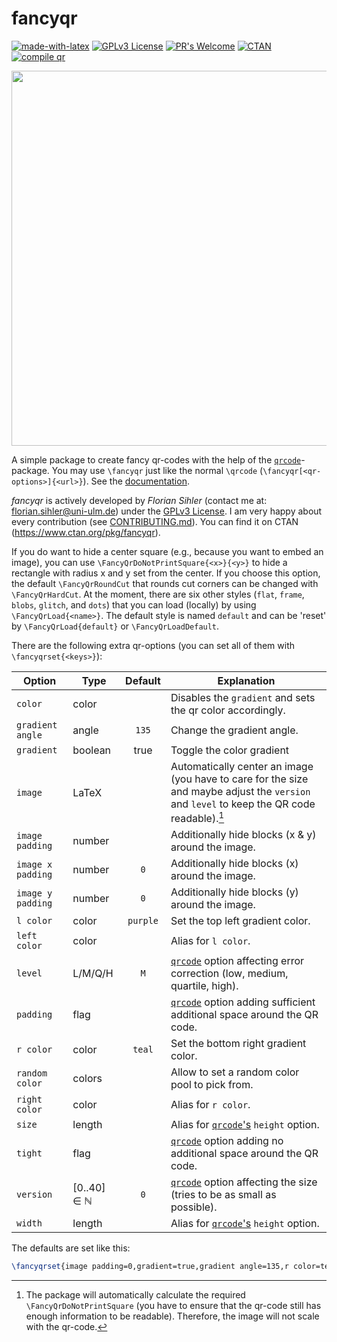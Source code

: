 # fancyqr

[![made-with-latex](https://img.shields.io/badge/Made%20with-LaTeX-1f425f.svg)](https://www.latex-project.org/) [![GPLv3 License](https://img.shields.io/badge/License-GPL%20v3-yellow.svg)](https://opensource.org/licenses/GPL-3.0) [![PR's Welcome](https://img.shields.io/badge/PRs-welcome-brightgreen.svg?style=flat)](http://makeapullrequest.com) [![CTAN](https://badgen.net/badge/On/CTAN/cyan)](https://www.ctan.org/pkg/fancyqr) [![compile qr](https://github.com/EagleoutIce/fancyqr/actions/workflows/compile.yaml/badge.svg)](https://github.com/EagleoutIce/fancyqr/actions/workflows/compile.yaml)

[<img src="https://github.com/EagleoutIce/fancyqr/blob/gh-pages/preview-1.png?raw=true" width="600"/>](qr-example.tex)

A simple package to create fancy qr-codes with the help of the [`qrcode`][qrcode]-package.
You may use `\fancyqr` just like the normal `\qrcode` (`\fancyqr[<qr-options>]{<url>}`). See the [documentation](https://media.githubusercontent.com/media/EagleoutIce/fancyqr/gh-pages/build/fancyqr-doc.pdf).

*fancyqr* is actively developed by *Florian Sihler* (contact me at: <florian.sihler@uni-ulm.de>) under the [GPLv3 License](LICENSE). I am very happy about every contribution (see [CONTRIBUTING.md](CONTRIBUTING.md)). You can find it on CTAN (<https://www.ctan.org/pkg/fancyqr>).

If you do want to hide a center square (e.g., because you want to embed an image), you can use `\FancyQrDoNotPrintSquare{<x>}{<y>}` to hide a rectangle with radius x and y set from the center. If you choose this option, the default `\FancyQrRoundCut` that rounds cut corners can be changed with `\FancyQrHardCut`.
At the moment, there are six other styles (`flat`, `frame`, `blobs`, `glitch`, and `dots`) that you can load (locally) by using `\FancyQrLoad{<name>}`. The default style is named `default` and can be 'reset' by `\FancyQrLoad{default}` or `\FancyQrLoadDefault`.

There are the following extra qr-options (you can set all of them with `\fancyqrset{<keys>}`):

| Option            | Type        | Default  | Explanation                                                                                                                                |
| ----------------- | ----------- | :------: | ------------------------------------------------------------------------------------------------------------------------------------------ |
| `color`           | color       |          | Disables the `gradient` and sets the qr color accordingly.                                                                                 |
| `gradient angle`  | angle       |  `135`   | Change the gradient angle.                                                                                                                 |
| `gradient`        | boolean     |   true   | Toggle the color gradient                                                                                                                  |
| `image`           | LaTeX       |          | Automatically center an image (you have to care for the size and maybe adjust the `version` and `level` to keep the QR code readable).[^1] |
| `image padding`   | number      |          | Additionally hide blocks (x & y) around the image.                                                                                         |
| `image x padding` | number      |   `0`    | Additionally hide blocks (x) around the image.                                                                                             |
| `image y padding` | number      |   `0`    | Additionally hide blocks (y) around the image.                                                                                             |
| `l color`         | color       | `purple` | Set the top left gradient color.                                                                                                           |
| `left color`      | color       |          | Alias for `l color`.                                                                                                                       |
| `level`           | L/M/Q/H     |   `M`    | [`qrcode`][qrcode] option affecting error correction (low, medium, quartile, high).                                                        |
| `padding`         | flag        |          | [`qrcode`][qrcode] option adding sufficient additional space around the QR code.                                                           |
| `r color`         | color       |  `teal`  | Set the bottom right gradient color.                                                                                                       |
| `random color`    | colors      |          | Allow to set a random color pool to pick from.                                                                                             |
| `right color`     | color       |          | Alias for `r color`.                                                                                                                       |
| `size`            | length      |          | Alias for [`qrcode`'s][qrcode] `height` option.                                                                                            |
| `tight`           | flag        |          | [`qrcode`][qrcode] option adding no additional space around the QR code.                                                                   |
| `version`         | [0..40] ∈ ℕ |   `0`    | [`qrcode`][qrcode] option affecting the size (tries to be as small as possible).                                                           |
| `width`           | length      |          | Alias for [`qrcode`'s][qrcode] `height` option.                                                                                            |

The defaults are set like this:

```LateX
\fancyqrset{image padding=0,gradient=true,gradient angle=135,r color=teal,l color=purple}
```

[^1]: The package will automatically calculate the required `\FancyQrDoNotPrintSquare` (you have to ensure that the qr-code still has enough information to be readable). Therefore, the image will not scale with the qr-code.

[qrcode]: https://www.ctan.org/pkg/qrcode
